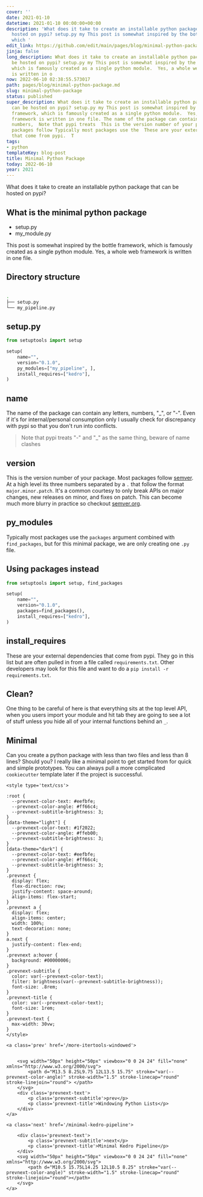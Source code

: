 ```yaml
---
cover: ''
date: 2021-01-10
datetime: 2021-01-10 00:00:00+00:00
description: 'What does it take to create an installable python package that can be
  hosted on pypi? setup.py my This post is somewhat inspired by the bottle framework,
  which '
edit_link: https://github.com/edit/main/pages/blog/minimal-python-package.md
jinja: false
long_description: What does it take to create an installable python package that can
  be hosted on pypi? setup.py my This post is somewhat inspired by the bottle framework,
  which is famously created as a single python module.  Yes, a whole web framework
  is written in o
now: 2022-06-10 02:38:55.573017
path: pages/blog/minimal-python-package.md
slug: minimal-python-package
status: published
super_description: What does it take to create an installable python package that
  can be hosted on pypi? setup.py my This post is somewhat inspired by the bottle
  framework, which is famously created as a single python module.  Yes, a whole web
  framework is written in one file. The name of the package can contain any letters,
  numbers,  Note that pypi treats  This is the version number of your package.  Most
  packages follow Typically most packages use the  These are your external dependencies
  that come from pypi.  T
tags:
- python
templateKey: blog-post
title: Minimal Python Package
today: 2022-06-10
year: 2021
---
```


What does it take to create an installable python package that can be hosted on pypi?


## What is the minimal python package

* setup.py
* my_module.py


This post is somewhat inspired by the bottle framework, which is famously created as a single python module.  Yes, a whole web framework is written in one file.

## Directory structure

``` bash

.
├── setup.py
└── my_pipeline.py
```


## setup.py

``` python
from setuptools import setup

setup(
    name="",
    version="0.1.0",
    py_modules=["my_pipeline", ],
    install_requires=["kedro"],
)
```

## name

The name of the package can contain any letters, numbers, "_", or "-".  Even if it's for internal/personal consumption only I usually check for discrepancy with pypi so that you don't run into conflicts. 

> Note that pypi treats "-" and "_" as the same thing, beware of name clashes

## version

This is the version number of your package.  Most packages follow
[semver](https://semver.org).  At a high level its three numbers separated by a `.` that follow the format `major.minor.patch`.  It's a common courtesy to only break APIs on major changes, new releases on minor, and fixes on patch.  This can become much more blurry in practice so checkout [semver.org](https://semver.org/).

## py_modules

Typically most packages use the `packages` argument combined with
`find_packages`, but for this minimal package, we are only creating one `.py` file.

## Using packages instead

``` python
from setuptools import setup, find_packages

setup(
    name="",
    version="0.1.0",
    packages=find_packages(),
    install_requires=["kedro"],
)
```


## install_requires
These are your external dependencies that come from pypi.  They go in this list but are often pulled in from a file called `requirements.txt`.  Other developers may look for this file and want to do a `pip install -r
requirements.txt`.

## Clean?

One thing to be careful of here is that everything sits at the top level API, when you users import your module and hit tab they are going to see a lot of stuff unless you hide all of your internal functions behind an `_`.

## Minimal

Can you create a python package with less than two files and less than 8 lines? Should you?  I really like a minimal point to get started from for quick and simple prototypes.  You can always pull a more complicated `cookiecutter` template later if the project is successful.
<div class='prevnext'>

    <style type='text/css'>

    :root {
      --prevnext-color-text: #eefbfe;
      --prevnext-color-angle: #ff66c4;
      --prevnext-subtitle-brightness: 3;
    }
    [data-theme="light"] {
      --prevnext-color-text: #1f2022;
      --prevnext-color-angle: #ffeb00;
      --prevnext-subtitle-brightness: 3;
    }
    [data-theme="dark"] {
      --prevnext-color-text: #eefbfe;
      --prevnext-color-angle: #ff66c4;
      --prevnext-subtitle-brightness: 3;
    }
    .prevnext {
      display: flex;
      flex-direction: row;
      justify-content: space-around;
      align-items: flex-start;
    }
    .prevnext a {
      display: flex;
      align-items: center;
      width: 100%;
      text-decoration: none;
    }
    a.next {
      justify-content: flex-end;
    }
    .prevnext a:hover {
      background: #00000006;
    }
    .prevnext-subtitle {
      color: var(--prevnext-color-text);
      filter: brightness(var(--prevnext-subtitle-brightness));
      font-size: .8rem;
    }
    .prevnext-title {
      color: var(--prevnext-color-text);
      font-size: 1rem;
    }
    .prevnext-text {
      max-width: 30vw;
    }
    </style>
    
    <a class='prev' href='/more-itertools-windowed'>
    

        <svg width="50px" height="50px" viewbox="0 0 24 24" fill="none" xmlns="http://www.w3.org/2000/svg">
            <path d="M13.5 8.25L9.75 12L13.5 15.75" stroke="var(--prevnext-color-angle)" stroke-width="1.5" stroke-linecap="round" stroke-linejoin="round"> </path>
        </svg>
        <div class='prevnext-text'>
            <p class='prevnext-subtitle'>prev</p>
            <p class='prevnext-title'>Windowing Python Lists</p>
        </div>
    </a>
    
    <a class='next' href='/minimal-kedro-pipeline'>
    
        <div class='prevnext-text'>
            <p class='prevnext-subtitle'>next</p>
            <p class='prevnext-title'>Minimal Kedro Pipeline</p>
        </div>
        <svg width="50px" height="50px" viewbox="0 0 24 24" fill="none" xmlns="http://www.w3.org/2000/svg">
            <path d="M10.5 15.75L14.25 12L10.5 8.25" stroke="var(--prevnext-color-angle)" stroke-width="1.5" stroke-linecap="round" stroke-linejoin="round"></path>
        </svg>
    </a>
  </div>